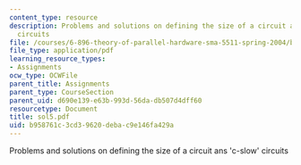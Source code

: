 ```yaml
---
content_type: resource
description: Problems and solutions on defining the size of a circuit ans 'c-slow'
  circuits
file: /courses/6-896-theory-of-parallel-hardware-sma-5511-spring-2004/b958761c3cd39620debac9e146fa429a_sol5.pdf
file_type: application/pdf
learning_resource_types:
- Assignments
ocw_type: OCWFile
parent_title: Assignments
parent_type: CourseSection
parent_uid: d690e139-e63b-993d-56da-db507d4dff60
resourcetype: Document
title: sol5.pdf
uid: b958761c-3cd3-9620-deba-c9e146fa429a
---
```

Problems and solutions on defining the size of a circuit ans 'c-slow' circuits

